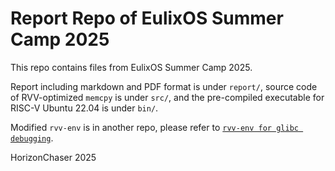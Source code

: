 # Report Repo of EulixOS Summer Camp 2025

This repo contains files from EulixOS Summer Camp 2025.

Report including markdown and PDF format is under `report/`, source code of RVV-optimized `memcpy` is under `src/`, and the pre-compiled executable for RISC-V Ubuntu 22.04 is under `bin/`.

Modified `rvv-env` is in another repo, please refer to [`rvv-env for glibc debugging`](https://github.com/HorizonChaser/rvv-env).

HorizonChaser 2025
